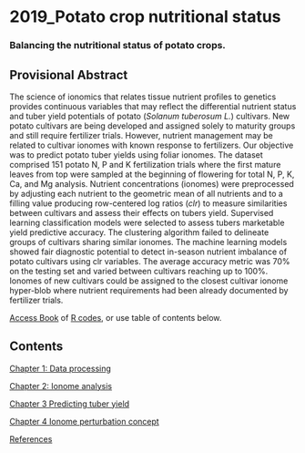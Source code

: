 # 2019_Potato crop nutritional status

### Balancing the nutritional status of potato crops.

## Provisional Abstract

The science of ionomics that relates tissue nutrient profiles to genetics provides continuous variables that may reflect the differential nutrient status and tuber yield potentials of potato (_Solanum tuberosum L._) cultivars. New potato cultivars are being developed and assigned solely to maturity groups and still require fertilizer trials. However, nutrient management may be related to cultivar ionomes with known response to fertilizers. Our objective was to predict potato tuber yields using foliar ionomes. The dataset comprised 151 potato N, P and K fertilization trials where the first mature leaves from top were sampled at the beginning of flowering for total N, P, K, Ca, and Mg analysis. Nutrient concentrations (ionomes) were preprocessed by adjusting each nutrient to the geometric mean of all nutrients and to a filling value producing row-centered log ratios (_clr_) to measure similarities between cultivars and assess their effects on tubers yield. Supervised learning classification models were selected to assess tubers marketable yield predictive accuracy. The clustering algorithm failed to delineate groups of cultivars sharing similar ionomes. The machine learning models showed fair diagnostic potential to detect in-season nutrient imbalance of potato cultivars using clr variables. The average accuracy metric was 70% on the testing set and varied between cultivars reaching up to 100%. Ionomes of new cultivars could be assigned to the closest cultivar ionome hyper-blob where nutrient requirements had been already documented by fertilizer trials.


[Access Book](https://rgoals.github.io/2019_PotatoCrop-nutritional-status/) of [R codes](https://github.com/rgoals/2019_PotatoCrop-nutritional-status), or use table of contents below.


## Contents

[Chapter 1: Data processing](https://rgoals.github.io/2019_PotatoCrop-nutritional-status/index.html)

[Chapter 2: Ionome analysis](https://rgoals.github.io/2019_PotatoCrop-nutritional-status/Chapter-Clustering.html)

[Chapter 3 Predicting tuber yield](https://rgoals.github.io/2019_PotatoCrop-nutritional-status/Chapter-Modeling.html)

[Chapter 4 Ionome perturbation concept](https://rgoals.github.io/2019_PotatoCrop-nutritional-status/Chapter-Perturbation-vector.html)

[References](https://rgoals.github.io/2019_PotatoCrop-nutritional-status/references.html)
